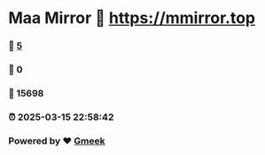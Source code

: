 # Maa Mirror :link: https://mmirror.top 
### :page_facing_up: [5](https://mmirror.top/tag.html) 
### :speech_balloon: 0 
### :hibiscus: 15698 
### :alarm_clock: 2025-03-15 22:58:42 
### Powered by :heart: [Gmeek](https://github.com/Meekdai/Gmeek)
